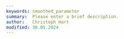 ```yaml
---
keywords: smoothed_parameter
summary:  Please enter a brief description.
author:   Christoph Hart
modified: 30.05.2024
---
```

  
